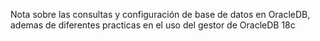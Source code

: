 Nota sobre las consultas y configuración de base de datos  en OracleDB, ademas de diferentes practicas en el uso del gestor de OracleDB 18c

